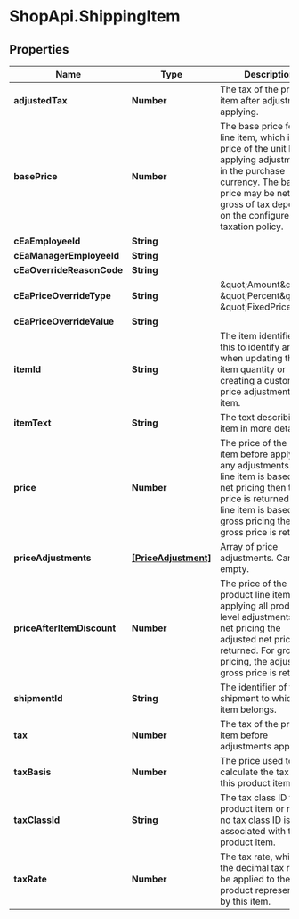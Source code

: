 # ShopApi.ShippingItem

## Properties
Name | Type | Description | Notes
------------ | ------------- | ------------- | -------------
**adjustedTax** | **Number** | The tax of the product item after adjustments applying. | [optional] 
**basePrice** | **Number** | The base price for the line item, which is the  price of the unit before applying adjustments, in the purchase  currency. The base price may be net or gross of tax depending  on the configured taxation policy. | [optional] 
**cEaEmployeeId** | **String** |  | [optional] 
**cEaManagerEmployeeId** | **String** |  | [optional] 
**cEaOverrideReasonCode** | **String** |  | [optional] 
**cEaPriceOverrideType** | **String** | \&quot;Amount\&quot;, \&quot;Percent\&quot;, \&quot;FixedPrice\&quot; | [optional] 
**cEaPriceOverrideValue** | **String** |  | [optional] 
**itemId** | **String** | The item identifier. Use this to identify an item when  updating the item quantity or creating a custom price adjustment for an  item. | [optional] 
**itemText** | **String** | The text describing the item in more detail. | [optional] 
**price** | **Number** | The price of the line item before applying any adjustments. If the line item is based on net pricing  then the net price is returned. If the line item is based on gross  pricing then the gross price is returned. | [optional] 
**priceAdjustments** | [**[PriceAdjustment]**](PriceAdjustment.md) | Array of price adjustments. Can be empty. | [optional] 
**priceAfterItemDiscount** | **Number** | The price of the product line item after applying all product-level  adjustments. For net pricing the adjusted net price is returned. For gross pricing, the adjusted  gross price is returned. | [optional] 
**shipmentId** | **String** | The identifier of the shipment to which this item belongs. | [optional] 
**tax** | **Number** | The tax of the product item before adjustments applying. | [optional] 
**taxBasis** | **Number** | The price used to calculate the tax for this product item. | [optional] 
**taxClassId** | **String** | The tax class ID for the product item or null  if no tax class ID is associated with the product item. | [optional] 
**taxRate** | **Number** | The tax rate, which is the decimal tax rate to be applied  to the product represented by this item. | [optional] 


